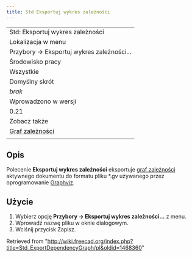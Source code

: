 ```yaml
---
title: Std Eksportuj wykres zależności
---
```

|  |
| --- |
| Std: Eksportuj wykres zależności |
| Lokalizacja w menu |
| Przybory → Eksportuj wykres zależności... |
| Środowisko pracy |
| Wszystkie |
| Domyślny skrót |
| *brak* |
| Wprowadzono w wersji |
| 0.21 |
| Zobacz także |
| [Graf zależności](/Std_DependencyGraph/pl "Std DependencyGraph/pl") |
|  |

## Opis

Polecenie **Eksportuj wykres zależności** eksportuje [graf zależności](/Std_DependencyGraph/pl "Std DependencyGraph/pl") aktywnego dokumentu do formatu pliku \*.gv używanego przez oprogramowanie [Graphviz](https://graphviz.org/).

## Użycie

1. Wybierz opcję **Przybory → Eksportuj wykres zależności...** z menu.
2. Wprowadź nazwę pliku w oknie dialogowym.
3. Wciśnij przycisk Zapisz.

Retrieved from "<http://wiki.freecad.org/index.php?title=Std_ExportDependencyGraph/pl&oldid=1468360>"
